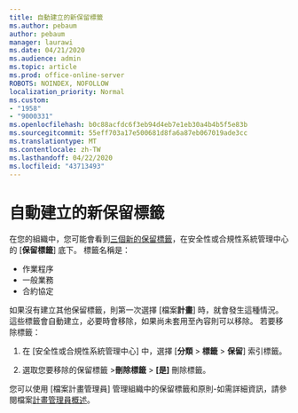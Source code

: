 ```yaml
---
title: 自動建立的新保留標籤
ms.author: pebaum
author: pebaum
manager: laurawi
ms.date: 04/21/2020
ms.audience: admin
ms.topic: article
ms.prod: office-online-server
ROBOTS: NOINDEX, NOFOLLOW
localization_priority: Normal
ms.custom:
- "1958"
- "9000331"
ms.openlocfilehash: b0c88acfdc6f3eb94d4eb7e1eb30a4b4b5f5e83b
ms.sourcegitcommit: 55eff703a17e500681d8fa6a87eb067019ade3cc
ms.translationtype: MT
ms.contentlocale: zh-TW
ms.lasthandoff: 04/22/2020
ms.locfileid: "43713493"
---
```

# <a name="new-retention-labels-created-automatically"></a>自動建立的新保留標籤

在您的組織中，您可能會看到[三個新的保留標籤](https://docs.microsoft.com/office365/securitycompliance/file-plan-manager#default-retention-labels-and-label-policy)，在安全性或合規性系統管理中心的 [**保留標籤**] 底下。 標籤名稱是：

- 作業程序
- 一般業務
- 合約協定

如果沒有建立其他保留標籤，則第一次選擇 [檔案**計畫**] 時，就會發生這種情況。 這些標籤會自動建立，必要時會移除，如果尚未套用至內容則可以移除。 若要移除標籤：

1. 在 [安全性或合規性系統管理中心] 中，選擇 [**分類** > **標籤** > **保留**] 索引標籤。

1. 選取您要移除的保留標籤 >**刪除標籤** > **[是]** 刪除標籤。

您可以使用 [檔案計畫管理員] 管理組織中的保留標籤和原則-如需詳細資訊，請參閱檔案[計畫管理員概述](https://docs.microsoft.com/office365/securitycompliance/file-plan-manager)。